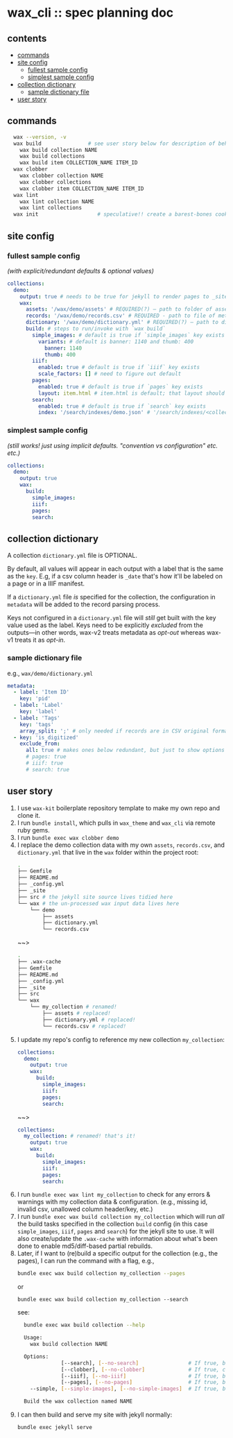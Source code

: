 # wax_cli :: spec planning doc

## contents

- [commands](#commands)
- [site config](#site-config)
  - [fullest sample config](#fullest-sample-config)
  - [simplest sample config](#simplest-sample-config)
- [collection dictionary](#collection-dictionary)
  - [sample dictionary file](#sample-dictionary-file)
- [user story](#user-story)

## commands

```bash
  wax --version, -v  
  wax build               # see user story below for description of behavior
    wax build collection NAME
    wax build collections
    wax build item COLLECTION_NAME ITEM_ID
  wax clobber
    wax clobber collection NAME
    wax clobber collections
    wax clobber item COLLECTION_NAME ITEM_ID
  wax lint
    wax lint collection NAME
    wax lint collections
  wax init                   # speculative!! create a barest-bones cookie cutter wax scaffold with jekyll components but no styles? see: pbinkey's waxify
```

## site config  

### fullest sample config
*(with explicit/redundant defaults & optional values)*

```yaml
collections:
  demo:
    output: true # needs to be true for jekyll to render pages to _site
    wax:
      assets: '/wax/demo/assets' # REQUIRED(?) – path to folder of assets (images); default is `/wax/<collection-name>/assets`
      records: '/wax/demo/records.csv' # REQUIRED - path to file of metadata records; default is `/wax/<collection-name>/records.csv`
      dictionary: '/wax/demo/dictionary.yml' # REQUIRED(?) – path to dictionary yaml; default is `/wax/<collection-name>/dictionary.yml`
      build: # steps to run/invoke with `wax build`
        simple_images: # default is true if `simple_images` key exists
          variants: # default is banner: 1140 and thumb: 400
            banner: 1140
            thumb: 400
        iiif:
          enabled: true # default is true if `iiif` key exists
          scale_factors: [] # need to figure out default
        pages: 
          enabled: true # default is true if `pages` key exists
          layout: item.html # item.html is default; that layout should exist in the theme and use dictionary.yml to know what to show
        search: 
          enabled: true # default is true if `search` key exists
          index: '/search/indexes/demo.json' # '/search/indexes/<collection_name>.json' is the default
```

### simplest sample config
*(still works! just using implicit defaults. "convention vs configuration" etc. etc.)*

```yaml
collections:
  demo:
    output: true
    wax:
      build:
        simple_images:
        iiif:
        pages: 
        search:
```
## collection dictionary

A collection `dictionary.yml` file is OPTIONAL.

By default, all values will appear in each output with a label that is the same as the `key`. E.g, if a csv column header is `_date` that's how it'll be labeled on a page or in a IIIF manifest.

If a `dictionary.yml` file *is* specified for the collection, the configuration in `metadata` will be added to the record parsing process.

Keys not configured in a `dictionary.yml` file will *still* get built with the key value used as the label. Keys need to be explicitly *excluded* from the outputs—in other words, wax-v2 treats metadata as *opt-out* whereas wax-v1 treats it as *opt-in*.

### sample dictionary file

e.g., `wax/demo/dictionary.yml`
``` yml
metadata:
  - label: 'Item ID'
    key: 'pid'
  - label: 'Label'
    key: 'label'
  - label: 'Tags'
    key: 'tags'
    array_split: ';' # only needed if records are in CSV original format (as opposed to JSON, which can natively handle arrays and nested hashes)
  - key: 'is_digitized'
    exclude_from:
      all: true # makes ones below redundant, but just to show options
      # pages: true
      # iiif: true
      # search: true
```

## user story
1. I use `wax-kit` boilerplate repository template to make my own repo and clone it.
2. I run `bundle install`, which pulls in `wax_theme` and `wax_cli` via remote ruby gems.
3. I run `bundle exec wax clobber demo`
4. I replace the demo collection data with my own `assets`, `records.csv`, and `dictionary.yml` that live in the `wax` folder within the project root:
    ```sh 
    .
    ├── Gemfile
    ├── README.md
    ├── _config.yml
    ├── _site
    ├── src # the jekyll site source lives tidied here
    └── wax # the un-processed wax input data lives here
        └── demo
            ├── assets
            ├── dictionary.yml
            └── records.csv
    ```
    ~~>
    ```sh 
    .
    ├── .wax-cache
    ├── Gemfile
    ├── README.md
    ├── _config.yml
    ├── _site
    ├── src 
    └── wax 
        └── my_collection # renamed!
            ├── assets # replaced!
            ├── dictionary.yml # replaced!
            └── records.csv # replaced!
    ```
5. I update my repo's config to reference my new collection `my_collection`:
    ```yaml
    collections:
      demo:
        output: true
        wax:
          build:
            simple_images:
            iiif:
            pages: 
            search:
    ```
    ~~>
    ```yaml
    collections:
      my_collection: # renamed! that's it!
        output: true
        wax:
          build:
            simple_images:
            iiif:
            pages: 
            search:
    ```
6. I run `bundle exec wax lint my_collection` to check for any errors & warnings with my collection data & configuration. (e.g., missing id, invalid csv, unallowed column header/key, etc.)
7. I run `bundle exec wax build collection my_collection` which will run *all* the build tasks specified in the collection `build` config (in this case `simple_images`, `iiif`, `pages` and `search`) for the jekyll site to use.  It will also create/update the `.wax-cache` with information about what's been done to enable md5/diff-based partial rebuilds.
8. Later, if I want to (re)build a specific output for the collection (e.g., the pages), I can run the command with a flag, e.g.,
    ```sh
    bundle exec wax build collection my_collection --pages
    ```
    or
    ```
    bundle exec wax build collection my_collection --search
    ```
    see:
    ```sh
      bundle exec wax build collection --help

      Usage:
        wax build collection NAME

      Options:
                  [--search], [--no-search]                # If true, builds a search index for the collection.
                  [--clobber], [--no-clobber]              # If true, clobbers the collection to reset before running.
                  [--iiif], [--no-iiif]                    # If true, builds IIIF resources.
                  [--pages], [--no-pages]                  # If true, builds markdown page for each item.
        --simple, [--simple-images], [--no-simple-images]  # If true, builds simple image derivatives.

      Build the wax collection named NAME
    ```
9. I can then build and serve my site with jekyll normally:
    ``` sh
    bundle exec jekyll serve
    ```
